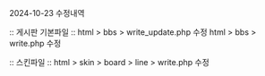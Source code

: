 2024-10-23 수정내역

:: 게시판 기본파일 ::
html > bbs > write_update.php 수정
html > bbs > write.php 수정

:: 스킨파일 ::
html > skin > board > line > write.php 수정
